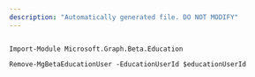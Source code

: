 ```yaml
---
description: "Automatically generated file. DO NOT MODIFY"
---
```


```powershellv2

Import-Module Microsoft.Graph.Beta.Education

Remove-MgBetaEducationUser -EducationUserId $educationUserId

```